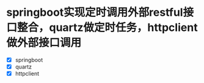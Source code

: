 # springboot实现定时调用外部restful接口整合，quartz做定时任务，httpclient做外部接口调用
- [x] springboot
- [x] quartz
- [x] httpclient
